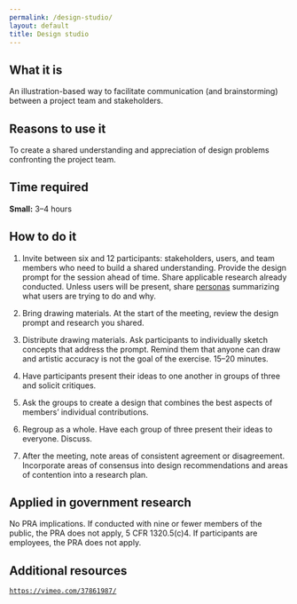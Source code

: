 ```yaml
---
permalink: /design-studio/
layout: default
title: Design studio
---
```


## What it is

An illustration-based way to facilitate communication (and brainstorming) between a project team and stakeholders.

## Reasons to use it

To create a shared understanding and appreciation of design problems confronting the project team.

## Time required

**Small:** 3–4 hours

## How to do it

1. Invite between six and 12 participants: stakeholders, users, and team members who need to build a shared understanding. Provide the design prompt for the session ahead of time. Share applicable research already conducted. Unless users will be present, share [personas](../personas/) summarizing what users are trying to do and why.

2. Bring drawing materials. At the start of the meeting, review the design prompt and research you shared.

3. Distribute drawing materials. Ask participants to individually sketch concepts that address the prompt. Remind them that anyone can draw and artistic accuracy is not the goal of the exercise. 15–20 minutes.

4. Have participants present their ideas to one another in groups of three and solicit critiques.

5. Ask the groups to create a design that combines the best aspects of members’ individual contributions.

6. Regroup as a whole. Have each group of three present their ideas to everyone. Discuss.

7. After the meeting, note areas of consistent agreement or disagreement. Incorporate areas of consensus into design recommendations and areas of contention into a research plan.

## Applied in government research

No PRA implications. If conducted with nine or fewer members of the public, the PRA does not apply, 5 CFR 1320.5(c)4. If participants are employees, the PRA does not apply.

## Additional resources

[`https://vimeo.com/37861987/`](https://vimeo.com/37861987/)
